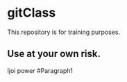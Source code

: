 # gitClass
This repository is for training purposes.
## Use at your own risk.
Ijoi power
#Paragraph1
